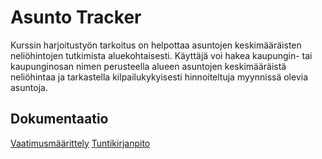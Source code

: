 # Asunto Tracker

Kurssin harjoitustyön tarkoitus on helpottaa asuntojen keskimääräisten neliöhintojen tutkimista aluekohtaisesti. 
Käyttäjä voi hakea kaupungin- tai kaupunginosan nimen perusteella alueen asuntojen keskimääräistä neliöhintaa ja tarkastella kilpailukykyisesti hinnoiteltuja myynnissä olevia asuntoja. 

## Dokumentaatio

[Vaatimusmäärittely](https://github.com/Uhinho/ot-harjoitustyo/blob/master/Dokumentaatio/Vaatimusm%C3%A4%C3%A4rittely.md)
[Tuntikirjanpito](https://github.com/Uhinho/ot-harjoitustyo/blob/master/Dokumentaatio/Tuntikirjanpito.md)

